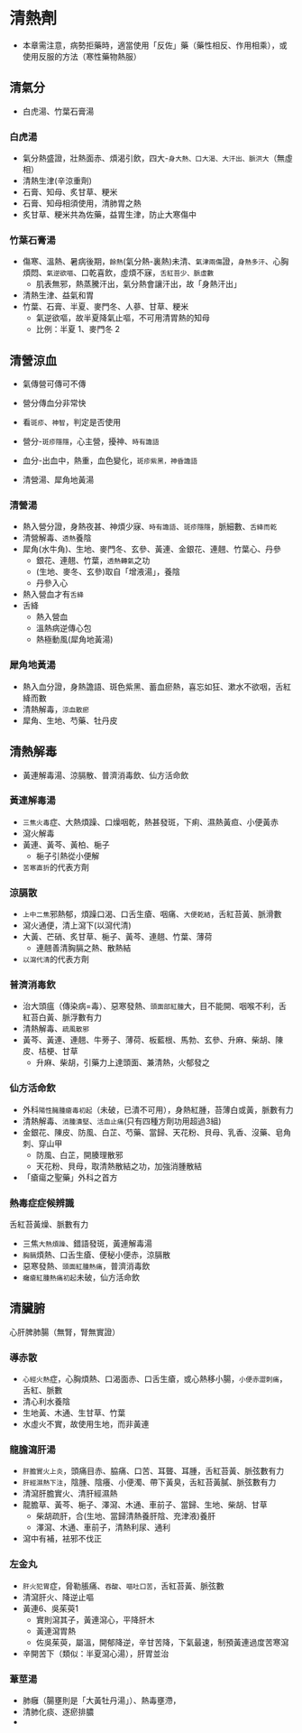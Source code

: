 # 清熱劑
- 本章需注意，病勢拒藥時，適當使用「反佐」藥（藥性相反、作用相乘），或使用反服的方法（寒性藥物熱服）

## 清氣分

- 白虎湯、竹葉石膏湯

### 白虎湯
- 氣分熱盛證，壯熱面赤、煩渴引飲，四大-`身大熱、口大渴、大汗出、脈洪大`（無虛相）
- 清熱生津(辛涼重劑)
- 石膏、知母、炙甘草、粳米
- 石膏、知母相須使用，清肺胃之熱
- 炙甘草、粳米共為佐藥，益胃生津，防止大寒傷中

### 竹葉石膏湯
- 傷寒、溫熱、暑病後期，`餘熱`(氣分熱-裏熱)未清、`氣津兩傷`證，`身熱多汗`、心胸煩悶、`氣逆欲嘔`、口乾喜飲，虛煩不寐，`舌紅苔少、脈虛數`
  - 肌表無邪，熱蒸騰汗出，氣分熱會讓汗出，故「身熱汗出」
- 清熱生津、益氣和胃
- 竹葉、石膏、半夏、麥門冬、人蔘、甘草、粳米
  - 氣逆欲嘔，故半夏降氣止嘔，不可用清胃熱的知母
  - 比例：半夏 1、麥門冬 2


## 清營涼血
- 氣傳營可傳可不傳
- 營分傳血分非常快
- 看`斑疹`、`神智`，判定是否使用
- 營分-`斑疹隱隱`，心主營，擾神、`時有譫語`
- 血分-出血中，熱重，血色變化，`斑疹紫黑，神昏譫語`

- 清營湯、犀角地黃湯

### 清營湯
- 熱入營分證，身熱夜甚、神煩少寐、`時有譫語`、`斑疹隱隱`，脈細數、`舌絳而乾`
- 清營解毒、`透熱`養陰
- 犀角(水牛角)、生地、麥門冬、玄參、黃連、金銀花、連翹、竹葉心、丹參
  - 銀花、連翹、竹葉，`透熱轉氣`之功
  - (生地、麥冬、玄參)取自「增液湯」，養陰
  - 丹參入心
- 熱入營血才有`舌絳`
- 舌絳
  - 熱入營血
  - 溫熱病逆傳心包
  - 熱極動風(犀角地黃湯)

### 犀角地黃湯
- 熱入血分證，身熱譫語、斑色紫黑、蓄血瘀熱，喜忘如狂、漱水不欲咽，舌紅絳而數
- 清熱解毒，`涼血散瘀`
- 犀角、生地、芍藥、牡丹皮


## 清熱解毒

- 黃連解毒湯、涼膈散、普濟消毒飲、仙方活命飲

### 黃連解毒湯
- `三焦火毒`症、大熱煩躁、口燥咽乾，熱甚發斑，下痢、濕熱黃疸、小便黃赤
- 瀉火解毒
- 黃連、黃芩、黃柏、梔子
  - 梔子引熱從小便解
- `苦寒直折`的代表方劑

### 涼膈散
- `上中二焦`邪熱郁，煩躁口渴、口舌生瘡、咽痛、`大便乾結`，舌紅苔黃、脈滑數
- 瀉火通便，清上瀉下(以瀉代清)
- 大黃、芒硝、炙甘草、梔子、黃芩、連翹、竹葉、薄荷
  - 連翹善清胸膈之熱、散熱結
- `以瀉代清`的代表方劑

### 普濟消毒飲
- 治大頭瘟（傳染病=毒）、惡寒發熱、`頭面部紅腫`大，目不能開、咽喉不利，舌紅苔白黃、脈浮數有力
- 清熱解毒、`疏風散邪`
- 黃芩、黃連、連翹、牛蒡子、薄荷、板藍根、馬勃、玄參、升麻、柴胡、陳皮、桔梗、甘草
  - 升麻、柴胡，引藥力上達頭面、兼清熱，火郁發之

### 仙方活命飲
- 外科`陽性臃腫瘡毒初起`（未破，已潰不可用），身熱紅腫，苔薄白或黃，脈數有力
- 清熱解毒、`消腫潰堅`、`活血止痛`(只有四種方劑功用超過3組)
- 金銀花、陳皮、防風、白芷、芍藥、當歸、天花粉、貝母、乳香、沒藥、皂角刺、穿山甲
  - 防風、白芷，開腠理散邪
  - 天花粉、貝母，取清熱散結之功，加強消腫散結
- 「瘡瘍之聖藥」外科之首方


### 熱毒症症候辨識
舌紅苔黃燥、脈數有力
- 三焦`大熱煩躁`、錯語發斑，黃連解毒湯
- `胸膈`煩熱、口舌生瘡、便秘小便赤，涼膈散
- 惡寒發熱、`頭面紅腫熱痛`，普濟消毒飲
- `癰瘡紅腫熱痛初起`未破，仙方活命飲


## 清臟腑
心肝脾肺腸（無腎，腎無實證）

### 導赤散
- `心經火熱`症，心胸煩熱、口渴面赤、口舌生瘡，或心熱移小腸，`小便赤澀刺痛`，舌紅、脈數
- 清心利水養陰
- 生地黃、木通、生甘草、竹葉
- 水虛火不實，故使用生地，而非黃連

### 龍膽瀉肝湯
- `肝膽實火上炎`，頭痛目赤、脇痛、口苦、耳聾、耳腫，舌紅苔黃、脈弦數有力
- `肝經濕熱下注`，陰腫、陰癢、小便濁、帶下黃臭，舌紅苔黃膩、脈弦數有力
- 清瀉肝膽實火、清肝經濕熱
- 龍膽草、黃芩、梔子、澤瀉、木通、車前子、當歸、生地、柴胡、甘草
  - 柴胡疏肝，合(生地、當歸清熱養肝陰、充津液)養肝
  - 澤瀉、木通、車前子，清熱利尿、通利
- 瀉中有補，袪邪不伐正

### 左金丸
- `肝火犯胃`症，脅勒脹痛、`吞酸`、`嘔吐口苦`，舌紅苔黃、脈弦數
- 清瀉肝火、降逆止嘔
- 黃連6、吳茱萸1
  - 實則瀉其子，黃連瀉心，平降肝木
  - 黃連瀉胃熱
  - 佐吳茱萸，屬溫，開郁降逆，辛甘苦降，下氣最速，制預黃連過度苦寒瀉
- 辛開苦下（類似：半夏瀉心湯），肝胃並治

### 葦莖湯
- 肺癰（腸壅則是「大黃牡丹湯」）、熱毒壅滯，
- 清肺化痰、逐瘀排膿
- 